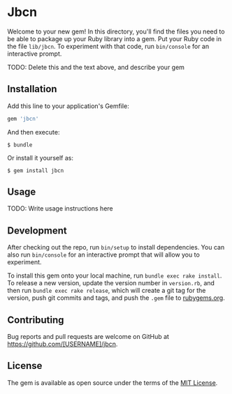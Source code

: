 # Jbcn

Welcome to your new gem! In this directory, you'll find the files you need to be able to package up your Ruby library into a gem. Put your Ruby code in the file `lib/jbcn`. To experiment with that code, run `bin/console` for an interactive prompt.

TODO: Delete this and the text above, and describe your gem

## Installation

Add this line to your application's Gemfile:

```ruby
gem 'jbcn'
```

And then execute:

    $ bundle

Or install it yourself as:

    $ gem install jbcn

## Usage

TODO: Write usage instructions here

## Development

After checking out the repo, run `bin/setup` to install dependencies. You can also run `bin/console` for an interactive prompt that will allow you to experiment.

To install this gem onto your local machine, run `bundle exec rake install`. To release a new version, update the version number in `version.rb`, and then run `bundle exec rake release`, which will create a git tag for the version, push git commits and tags, and push the `.gem` file to [rubygems.org](https://rubygems.org).

## Contributing

Bug reports and pull requests are welcome on GitHub at https://github.com/[USERNAME]/jbcn.


## License

The gem is available as open source under the terms of the [MIT License](http://opensource.org/licenses/MIT).

